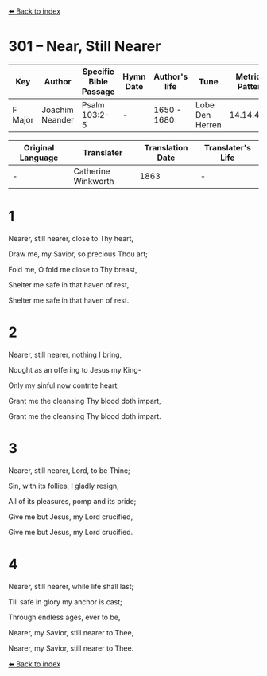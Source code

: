 [⬅️ Back to index](../README.md)

# 301 – Near, Still Nearer

Key | Author   | Specific Bible Passage     |Hymn Date |Author's life |Tune |Metrical Pattern   |Composer/Source                                                                                        
-- | --------- | ---------------------------|----------|--------------|-----|-------------------|-------------   
F Major  | Joachim Neander      | Psalm 103:2-5 | -  | 1650 - 1680 | Lobe Den Herren | 14.14.4.7.8 | Chorale Book for England, 1863 

Original Language | Translater | Translation Date   | Translater's Life     
----------------- | --------- | --------------------|-------------   
\-  | Catherine Winkworth      | 1863 | -  | 1827 - 1878 



# 1

Nearer, still nearer, close to Thy heart,

Draw me, my Savior, so precious Thou art;

Fold me, O fold me close to Thy breast,

Shelter me safe in that haven of rest,

Shelter me safe in that haven of rest.



# 2

Nearer, still nearer, nothing I bring,

Nought as an offering to Jesus my King-

Only my sinful now contrite heart,

Grant me the cleansing Thy blood doth impart,

Grant me the cleansing Thy blood doth impart.



# 3

Nearer, still nearer, Lord, to be Thine;

Sin, with its follies, I gladly resign,

All of its pleasures, pomp and its pride;

Give me but Jesus, my Lord crucified,

Give me but Jesus, my Lord crucified.



# 4

Nearer, still nearer, while life shall last;

Till safe in glory my anchor is cast;

Through endless ages, ever to be,

Nearer, my Savior, still nearer to Thee,

Nearer, my Savior, still nearer to Thee.

[⬅️ Back to index](../README.md)

